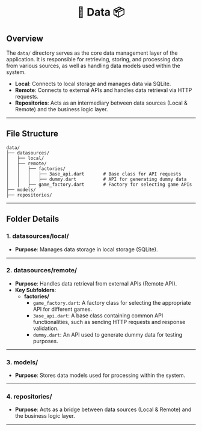 <h1 align="center">📂 Data 📦</h1>

## Overview  

The `data/` directory serves as the core data management layer of the application. It is responsible for retrieving, storing, and processing data from various sources, as well as handling data models used within the system.  

- **Local**: Connects to local storage and manages data via SQLite.  
- **Remote**: Connects to external APIs and handles data retrieval via HTTP requests.  
- **Repositories**: Acts as an intermediary between data sources (Local & Remote) and the business logic layer.  

---

## **File Structure**  

```plaintext
data/
├── datasources/
│   ├── local/
│   ├── remote/
│   │   ├── factories/
│   │   │   ├── 3ase_api.dart       # Base class for API requests
│   │   │   ├── dummy.dart          # API for generating dummy data
│   │   ├── game_factory.dart       # Factory for selecting game APIs
├── models/
├── repositories/
```

---

## **Folder Details**  

### **1. datasources/local/**  
- **Purpose**: Manages data storage in local storage (SQLite).  

---

### **2. datasources/remote/**  
- **Purpose**: Handles data retrieval from external APIs (Remote API).  
- **Key Subfolders**:  
  - **factories/**  
    - `game_factory.dart`: A factory class for selecting the appropriate API for different games.  
    - `3ase_api.dart`: A base class containing common API functionalities, such as sending HTTP requests and response validation.  
    - `dummy.dart`: An API used to generate dummy data for testing purposes.  

---

### **3. models/**  
- **Purpose**: Stores data models used for processing within the system.  

---

### **4. repositories/**  
- **Purpose**: Acts as a bridge between data sources (Local & Remote) and the business logic layer.  

---
